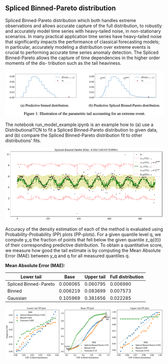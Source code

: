 ## Spliced Binned-Pareto distribution


Spliced Binned-Pareto distribution which both handles extreme observations and allows accurate capture of the full distribution, to robustly and accurately model time series with heavy-tailed noise, in non-stationary scenarios. In many practical application time series have heavy-tailed noise that significantly impacts the performance of classical forecasting models; in particular, accurately modeling a distribution over extreme events is crucial to performing accurate time series anomaly detection. The Spliced Binned-Pareto allows the capture of time dependencies in the higher order moments of the dis- tribution such as the tail heaviness.

![png](figures/illustration.png)



The notebook run_model_example.ipynb is an example how to
(a) use a DistributionalTCN to fit a Spliced Binned-Pareto distribution to given data, and 
(b) compare the Spliced Binned-Pareto distribution fit to other distributions' fits.

    
![png](figures/output_6_9.png)
    


    



Accuracy of the density estimation of each of the method is evaluated using Probability-Probability (PP) plots (PP-plots). For a given quantile level q, we compute y_q the fraction of points that fell below the given quantile z_q{(t)} of their corresponding predictive distribution. To obtain a quantitative score, we measure how good the tail estimate is by computing the Mean Absolute Error (MAE) between  y_q and q for all measured quantiles q.


 **Mean Absolute Error (MAE):**
 
| Lower tail |	Base |	Upper tail |	Full distribution |
| ----------- | ----------- | ----------- | ----------- |
| Spliced Binned-Pareto |	0.006065 |	0.060795 |	0.006990 |	0.039797 |
| Binned |	0.006219 |	0.083699 |	0.007573 |	0.053911 |
| Gaussian |	0.105969 |	0.381656 |	0.022285 |	0.259667 |



    
![png](figures/output_10_2.png)
    

